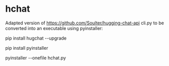 # hchat
Adapted version of https://github.com/Soulter/hugging-chat-api cli.py to be converted into an executable using pyinstaller:

pip install hugchat --upgrade

pip install pyinstaller

pyinstaller --onefile hchat.py


